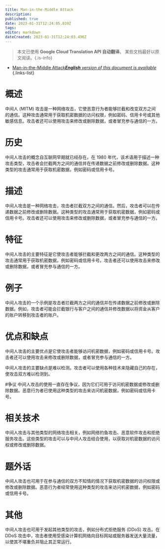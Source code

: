 ```yaml
---
title: Man-in-the-Middle Attack
description: 
published: true
date: 2023-01-31T12:24:05.039Z
tags: 
editor: markdown
dateCreated: 2023-01-31T12:24:03.496Z
---
```


> 本文已使用 **Google Cloud Translation API 自动翻译**。
某些文档最好以原文阅读。{.is-info}

- [Man-in-the-Middle Attack***English** version of this document is available*](/en/Knowledge-base/Dictionary/man-in-the-middle-attack)
{.links-list}


# 概述
中间人 (MITM) 攻击是一种网络攻击，它使恶意行为者能够拦截和改变双方之间的通信。这种攻击通常用于获取机密数据的访问权限，例如密码、信用卡号或其他敏感信息。攻击者还可以使用攻击来修改或删除数据，或者冒充参与通信的一方。

# 历史
中间人攻击的概念自互联网早期就已经存在。在 1980 年代，该术语用于描述一种攻击类型，攻击者会拦截两方之间的通信并在传递数据之前修改或删除数据。这种类型的攻击通常用于获取机密数据，例如密码或信用卡号。

# 描述
中间人攻击是一种网络攻击，攻击者拦截双方之间的通信。然后，攻击者可以在传递数据之前修改或删除数据。这种类型的攻击通常用于获取机密数据，例如密码或信用卡号。攻击者还可以使用攻击来修改或删除数据，或者冒充参与通信的一方。

# 特征
中间人攻击的主要特征是它使攻击者能够拦截和更改两方之间的通信。这种类型的攻击通常用于获取机密数据，例如密码或信用卡号。攻击者还可以使用攻击来修改或删除数据，或者冒充参与通信的一方。

# 例子
中间人攻击的一个示例是攻击者拦截两方之间的通信并在传递数据之前修改或删除数据。例如，攻击者可能会拦截银行与客户之间的通信并修改数据以将资金从客户的账户转移到攻击者的账户。

# 优点和缺点
中间人攻击的主要优点是它使攻击者能够访问机密数据，例如密码或信用卡号。攻击者还可以使用攻击来修改或删除数据，或者冒充参与通信的一方。

中间人攻击的主要缺点是难以检测。攻击者可以使用各种技术来隐藏自己的存在，使攻击双方难以检测到。

#争议
中间人攻击的使用一直存在争议，因为它们可用于访问机密数据或修改或删除数据。恶意行为者已使用这种类型的攻击来访问机密数据，例如密码或信用卡号。

# 相关技术
中间人攻击与其他类型的网络攻击相关，例如网络钓鱼攻击、恶意软件攻击和拒绝服务攻击。这些类型的攻击可以与中间人攻击结合使用，以获取对机密数据的访问权或修改或删除数据。

# 题外话
中间人攻击也可用于在参与通信的双方不知情的情况下获取机密数据的访问权限或修改或删除数据。恶意行为者经常使用这种类型的攻击来访问机密数据，例如密码或信用卡号。

# 其他
中间人攻击也可用于发起其他类型的攻击，例如分布式拒绝服务 (DDoS) 攻击。在 DDoS 攻击中，攻击者使用受感染计算机网络向目标网站或服务器发送大量流量，以使其不堪重负并阻止其正常运行。